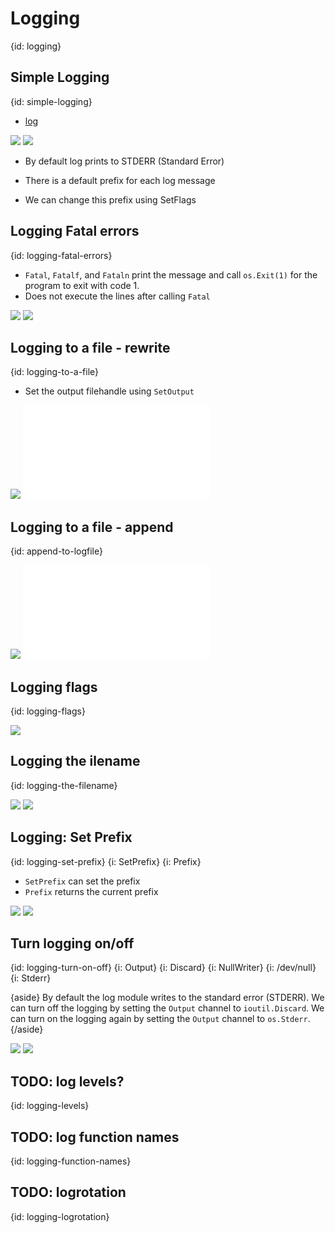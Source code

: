 # Logging
{id: logging}


## Simple Logging
{id: simple-logging}

* [log](https://golang.org/pkg/log/)

![](examples/logging/logger.go)
![](examples/logging/logger.out)

* By default log prints to STDERR (Standard Error)

* There is a default prefix for each log message
* We can change this prefix using SetFlags

## Logging Fatal errors
{id: logging-fatal-errors}

* `Fatal`, `Fatalf`, and `Fataln` print the message and call `os.Exit(1)` for the program to  exit with code 1.
* Does not execute the lines after calling `Fatal`

![](examples/logging-fatal/logging_fatal.go)
![](examples/logging-fatal/logging_fatal.out)


## Logging to a file - rewrite
{id: logging-to-a-file}

* Set the output filehandle using `SetOutput`

![](examples/logging-to-file/logging_to_file.go)
![](examples/logging-to-file/logging_to_file.log)

## Logging to a file - append
{id: append-to-logfile}

![](examples/logging-to-file-append/logging_to_file_append.go)
![](examples/logging-to-file-append/logging_to_file_append.log)


## Logging flags
{id: logging-flags}

![](examples/logging-flags/logging_flags.go)


## Logging the ilename
{id: logging-the-filename}


![](examples/logging-filename/logging_filename.go)
![](examples/logging-filename/logging_filename.out)


## Logging: Set Prefix
{id: logging-set-prefix}
{i: SetPrefix}
{i: Prefix}

* `SetPrefix` can set the prefix
* `Prefix` returns the current prefix

![](examples/logging-set-prefix/logging_set_prefix.go)
![](examples/logging-set-prefix/logging_set_prefix.out)

## Turn logging on/off
{id: logging-turn-on-off}
{i: Output}
{i: Discard}
{i: NullWriter}
{i: /dev/null}
{i: Stderr}

{aside}
By default the log module writes to the standard error (STDERR). We can turn off the logging by setting the `Output` channel to `ioutil.Discard`.
We can turn on the logging again by setting the `Output` channel to `os.Stderr`. 
{/aside}

![](examples/logging-off/logging_off.go)
![](examples/logging-off/logging_off.out)


## TODO: log levels?
{id: logging-levels}

## TODO: log function names
{id: logging-function-names}

## TODO: logrotation
{id: logging-logrotation}
